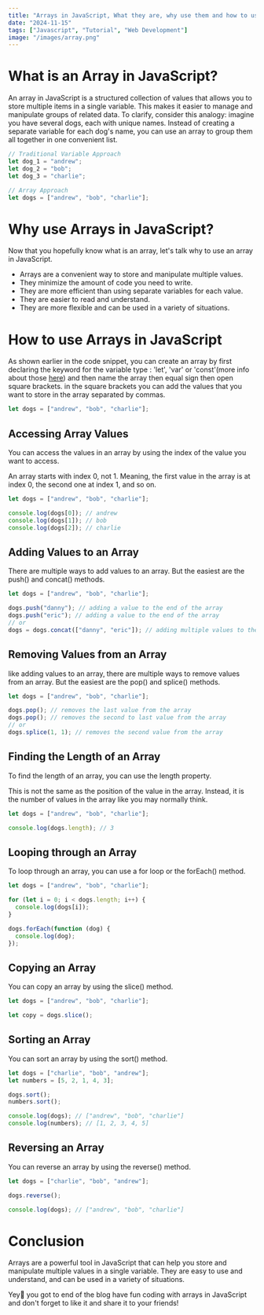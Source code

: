 ```yaml
---
title: "Arrays in JavaScript, What they are, why use them and how to use them"
date: "2024-11-15"
tags: ["Javascript", "Tutorial", "Web Development"]
image: "/images/array.png"
---
```


# What is an Array in JavaScript?

An array in JavaScript is a structured collection of values that allows you to store multiple items in a single
variable. This makes it easier to manage and manipulate groups of related data. To clarify, consider this analogy:
imagine you have several dogs, each with unique names. Instead of creating a separate variable for each dog's name, you
can use an array to group them all together in one convenient list.

```javascript
// Traditional Variable Approach
let dog_1 = "andrew";
let dog_2 = "bob";
let dog_3 = "charlie";

// Array Approach
let dogs = ["andrew", "bob", "charlie"];
```

# Why use Arrays in JavaScript?

Now that you hopefully know what is an array, let's talk why to use an array in JavaScript.

- Arrays are a convenient way to store and manipulate multiple values.
- They minimize the amount of code you need to write.
- They are more efficient than using separate variables for each value.
- They are easier to read and understand.
- They are more flexible and can be used in a variety of situations.

# How to use Arrays in JavaScript

As shown earlier in the code snippet, you can create an array by first declaring the keyword for the variable type :
'let', 'var' or 'const'(more info about those [here](https://www.w3schools.com/js/js_variables.asp)) and then name the
array then equal sign then open square brackets.
in the square brackets you can add the values that you want to store in the array separated by commas.

```javascript
let dogs = ["andrew", "bob", "charlie"];
```

## Accessing Array Values

You can access the values in an array by using the index of the value you want to access.

<div class="error">
 An array starts with index 0, not 1. Meaning, the first value in the array is at index 0, the second one at index 1, 
    and so on.
</div>


```javascript
let dogs = ["andrew", "bob", "charlie"];

console.log(dogs[0]); // andrew
console.log(dogs[1]); // bob
console.log(dogs[2]); // charlie
```

## Adding Values to an Array

There are multiple ways to add values to an array. But the easiest are the push() and concat() methods.

```javascript
let dogs = ["andrew", "bob", "charlie"];

dogs.push("danny"); // adding a value to the end of the array
dogs.push("eric"); // adding a value to the end of the array
// or
dogs = dogs.concat(["danny", "eric"]); // adding multiple values to the end of the array
```

## Removing Values from an Array

like adding values to an array, there are multiple ways to remove values from an array. But the easiest are the pop()
and splice() methods.

```javascript
let dogs = ["andrew", "bob", "charlie"];

dogs.pop(); // removes the last value from the array
dogs.pop(); // removes the second to last value from the array
// or
dogs.splice(1, 1); // removes the second value from the array
```

## Finding the Length of an Array

To find the length of an array, you can use the length property.

<div class="error">
    This is not the same as the position of the value in the array. Instead, it is the number of values in the array like you 
    may normally think.
</div>

```javascript
let dogs = ["andrew", "bob", "charlie"];

console.log(dogs.length); // 3
```

## Looping through an Array

To loop through an array, you can use a for loop or the forEach() method.

```javascript
let dogs = ["andrew", "bob", "charlie"];

for (let i = 0; i < dogs.length; i++) {
  console.log(dogs[i]);
}

dogs.forEach(function (dog) {
  console.log(dog);
});
```

## Copying an Array

You can copy an array by using the slice() method.

```javascript
let dogs = ["andrew", "bob", "charlie"];

let copy = dogs.slice();
```

## Sorting an Array

You can sort an array by using the sort() method.

```javascript
let dogs = ["charlie", "bob", "andrew"];
let numbers = [5, 2, 1, 4, 3];

dogs.sort();
numbers.sort();

console.log(dogs); // ["andrew", "bob", "charlie"]
console.log(numbers); // [1, 2, 3, 4, 5]
```

## Reversing an Array

You can reverse an array by using the reverse() method.

```javascript
let dogs = ["charlie", "bob", "andrew"];

dogs.reverse();

console.log(dogs); // ["andrew", "bob", "charlie"]
```

# Conclusion

Arrays are a powerful tool in JavaScript that can help you store and manipulate multiple values in a single variable.
They are easy to use and understand, and can be used in a variety of situations.


Yey🥳 you got to end of the blog have fun coding with arrays in JavaScript and don't forget to like it and share it to your friends!


